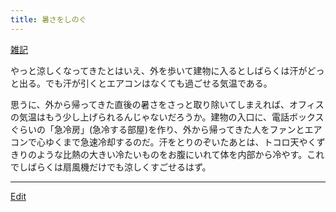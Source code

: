 ```yaml
---
title: 暑さをしのぐ
---
```

[雑記](/雑記)

やっと涼しくなってきたとはいえ、外を歩いて建物に入るとしばらくは汗がどっと出る。でも汗が引くとエアコンはなくても過ごせる気温である。



思うに、外から帰ってきた直後の暑さをさっと取り除いてしまえれば、オフィスの気温はもう少し上げられるんじゃないだろうか。建物の入口に、電話ボックスぐらいの「急冷房」(急冷する部屋)を作り、外から帰ってきた人をファンとエアコンで心ゆくまで急速冷却するのだ。汗をとりのぞいたあとは、トコロ天やくずきりのような比熱の大きい冷たいものをお腹にいれて体を内部から冷やす。これでしばらくは扇風機だけでも涼しくすごせるはず。

<!--  -->






----

[Edit](https://github.com/vitroid/vitroid.github.io/edit/master/MD/暑さをしのぐ.md)

